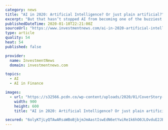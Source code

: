 ```yaml
---
category: news
title: "AI in 2020: Artificial Intelligence? Or just plain artificial?"
excerpt: "But that hasn’t stopped AI from becoming one of the buzziest terms thrown around by technology and financial services experts. Fintech startups use the word to make products appear cutting-edge and established firms find they have to offer “AI” to remain competitive. The products they are referring to as AI, though, are often little more ..."
publishedDateTime: 2020-01-10T22:21:00Z
sourceUrl: "https://www.investmentnews.com/ai-in-2020-artificial-intelligence-or-just-plain-artificial-176281"
type: article
quality: 54
heat: 54
published: false

provider:
  name: InvestmentNews
  domain: investmentnews.com

topics:
  - AI
  - AI in Finance

images:
  - url: "https://s32566.pcdn.co/wp-content/uploads/2020/01/CoverStory-image-20200113-900x600-1.jpg"
    width: 900
    height: 600
    title: "AI in 2020: Artificial Intelligence? Or just plain artificial?"

secured: "6olyKTjLyQTAwARsaWBoBjbjmJmAastIswEdN6etYwiRe1k6hO0JLOvduE2JBZYsa9dQTc425EyNuGcFzx9whMFS8WRP5rlrzeAsLF3asKmOU72SpPKBpN7C0U974BSP+xWW3rzpxwOXgK+GS/GIzNQhJJBKm/Md6Qh/zWboArP3Mv/J7xwy8hRb4D+RtFVKHSAuAm1IGxGJrm7oEd9m5je01YrcQ00SlrgsCk58BvEH9kK/FRjhKUOap3IjLRGORWzaP0uVNEyERPk1kHJtUdLtPX0hkJvmHYWDaHz3fz0wJzt4HYZcLcSf/L+LbqLJ0mvSMMHC3AT0XZacJZDNOrQ4DDmL+EJKec5AG63FdJHi9heMUuxS7PXuPejkmGVuzDDMNMQdwloautPpgRlElyfg9oB94vOmG1p7MArEW2G+mCOojr2xrw/Aiw0R9ErA0qCVUcVjhV0w2DLo1VJcRA==;JgMiv3w2u+2jwb3vJOtcWQ=="
---
```



